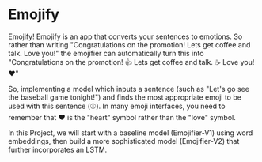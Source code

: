 # Emojify

Emojify!
Emojify is an app that converts your sentences to emotions. So rather than writing "Congratulations on the promotion! Lets get coffee and talk. Love you!" the emojifier can automatically turn this into "Congratulations on the promotion! 👍 Lets get coffee and talk. ☕️ Love you! ❤️"

So, implementing a model which inputs a sentence (such as "Let's go see the baseball game tonight!") and finds the most appropriate emoji to be used with this sentence (⚾️). In many emoji interfaces, you need to remember that ❤️ is the "heart" symbol rather than the "love" symbol.

In this Project, we will start with a baseline model (Emojifier-V1) using word embeddings, then build a more sophisticated model (Emojifier-V2) that further incorporates an LSTM.

